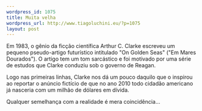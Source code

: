 ```yaml
--- 
wordpress_id: 1075
title: Muita velha
wordpress_url: http://www.tiagoluchini.eu/?p=1075
layout: post
---
```

Em 1983, o gênio da ficção científica Arthur C. Clarke escreveu um pequeno pseudo-artigo futurístico intitulado "On Golden Seas" ("Em Mares Dourados"). O artigo tem um tom sarcástico e foi motivado por uma série de estudos que Clarke conduziu sob o governo de Reagan.

Logo nas primeiras linhas, Clarke nos dá um pouco daquilo que o inspirou ao reportar o anúncio fictício de que no ano 2010 todo cidadão americano já nasceria com um milhão de dólares em dívida.

Qualquer semelhança com a realidade é mera coincidência...
